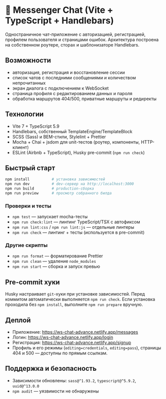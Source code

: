 # 🧩 Messenger Chat (Vite + TypeScript + Handlebars)

Одностраничное чат-приложение с авторизацией, регистрацией, профилем пользователя и страницами ошибок. Архитектура построена на собственном роутере, сторах и шаблонизаторе Handlebars.

## Возможности
- авторизация, регистрация и восстановление сессии
- список чатов с последними сообщениями и количеством непрочитанных
- экран диалога с подключением к WebSocket
- страница профиля с редактированием данных и пароля
- обработка маршрутов 404/500, приватные маршруты и редиректы

## Технологии
- Vite 7 + TypeScript 5.9
- Handlebars, собственный TemplateEngine/TemplateBlock
- SCSS (Sass) и BEM-стили, Stylelint + Prettier
- Mocha + Chai + jsdom для unit-тестов (роутер, компоненты, HTTP-клиент)
- ESLint (Airbnb + TypeScript), Husky pre-commit (`npm run check`)

## Быстрый старт
```bash
npm install          # установка зависимостей
npm run dev          # dev-сервер на http://localhost:3000
npm run build        # production-сборка
npm run preview      # просмотр собранного билда
```

### Проверки и тесты
- `npm test` — запускает mocha-тесты
- `npm run check:lint` — линтинг TypeScript/TSX с автофиксом
- `npm run lint:css` / `npm run lint:js` — отдельные линтеры
- `npm run check` — линтинг + тесты (используется в pre-commit)

### Другие скрипты
- `npm run format` — форматирование Prettier
- `npm run clean` — удаление `node_modules`
- `npm run start` — сборка и запуск превью

## Pre-commit хуки
Husky настраивает `git`-хуки при установке зависимостей. Перед коммитом автоматически выполняется `npm run check`. Если установка проходила без `npm install`, выполните `npm run prepare` вручную.

## Деплой
- Приложение: https://ws-chat-advance.netlify.app/messages
- Логин: https://ws-chat-advance.netlify.app/login
- Регистрация: https://ws-chat-advance.netlify.app/signup
- Профиль и его режимы (`editing=credentials`, `editing=pass`), страницы 404 и 500 — доступны по прямым ссылкам.

## Поддержка и безопасность
- Зависимости обновлены: `sass@^1.93.2`, `typescript@^5.9.2`, `uuid@^13.0.0`
- `npm audit` — уязвимости не обнаружены
